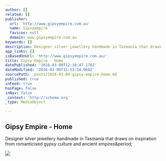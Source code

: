```yaml
---
author: []
related: []
publisher:
  url: 'http://www.gipsyempire.com.au'
  name: Gipsyempire
  favicon: null
  domain: www.gipsyempire.com.au
keywords: []
description: Designer silver jewellery handmade in Tasmania that draws on inspiration from romanticised gypsy culture and ancient empires.
app_links: []
isBasedOnUrl: 'http://www.gipsyempire.com.au/'
title: Gipsy Empire - Home
datePublished: '2016-03-09T12:18:47.178Z'
dateModified: '2016-03-09T11:53:54.968Z'
sourcePath: _posts/2016-03-09-gipsy-empire-home.md
published: true
inFeed: true
hasPage: false
inNav: false
_context: 'http://schema.org'
_type: MediaObject

---
```

<article style=""><h1>Gipsy Empire - Home</h1><p>Designer silver jewellery handmade in Tasmania that draws on inspiration from romanticised gypsy culture and ancient empires&amp;period;</p><img src="http://images.bigcartel.com/bigcartel/theme_images/18431236/max_w-1500/Hat_edit_3_BW_1000px.jpg" /></article>